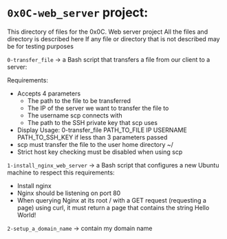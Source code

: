# `0x0C-web_server` project:

This directory of files for the 0x0C. Web server project
All the files and directory is described here
If any file or directory that is not described may be for testing purposes


`0-transfer_file` -> a Bash script that transfers a file from our client to a server:

Requirements:

- Accepts 4 parameters
	- The path to the file to be transferred
	- The IP of the server we want to transfer the file to
	- The username scp connects with
	- The path to the SSH private key that scp uses
- Display Usage: 0-transfer_file PATH_TO_FILE IP USERNAME PATH_TO_SSH_KEY if less than 3 parameters passed
- scp must transfer the file to the user home directory ~/
- Strict host key checking must be disabled when using scp


`1-install_nginx_web_server` -> a Bash script that configures a new Ubuntu machine to respect this requirements:
- Install nginx
- Nginx should be listening on port 80
- When querying Nginx at its root / with a GET request (requesting a page) using curl, it must return a page that contains the string Hello World!


`2-setup_a_domain_name` -> contain my domain name
